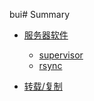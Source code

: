 bui# Summary

- [服务器软件](book/supervisor.md)
    - [supervisor](book/supervisor.md)
    - [rsync](book/rsync.md)

- [转载/复制](book/copy.md)

